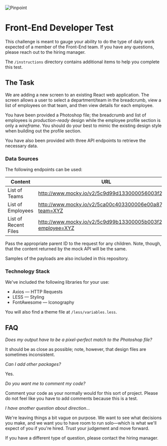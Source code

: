 ![Pinpoint](../.github/logo.svg )

# Front-End Developer Test

This challenge is meant to gauge your ability to do the type of daily work expected of a member of the Front-End team. If you have any questions, please reach out to the hiring manager.

The `/instructions` directory contains additional items to help you complete this test.

## The Task

We are adding a new screen to an existing React web application. The screen allows a user to select a department/team in the breadcrumb, view a list of employees on that team, and then view details for each employee.

You have been provided a Photoshop file; the breadcrumb and list of employees is _production-ready_ design while the employee profile section is only a _wireframe_. You should do your best to mimic the existing design style when building out the profile section.

You have also been provided with three API endpoints to retrieve the necessary data.

### Data Sources

The following endpoints can be used:

|Content|URL|
|-|-|
|List of Teams|http://www.mocky.io/v2/5c9d99d133000056003f2385|
|List of Employees|http://www.mocky.io/v2/5ca00c403300006e00a87dba?team=XYZ|
|List of Recent Files|http://www.mocky.io/v2/5c9d99b13300005b003f2382?employee=XYZ|

Pass the appropriate parent ID to the request for any children. Note, though, that the content returned by the mock API will be the same.

Samples of the payloads are also included in this repository.

### Technology Stack

We've included the following libraries for your use:

* Axios — HTTP Requests
* LESS — Styling
* FontAwesome — Iconography

You will also find a theme file at `/less/variables.less`.

## FAQ

*Does my output have to be a pixel-perfect match to the Photoshop file?*

It should be as close as possible; note, however, that design files are sometimes inconsistent.

*Can I add other packages?*

Yes.

*Do you want me to comment my code?*

Comment your code as your normally would for this sort of project. Please do not feel like you have to add comments because this is a test.

*I have another question about direction...*

We're leaving things a bit vague on purpose. We want to see what decisions you make, and we want you to have room to run solo—which is what we'll expect of you if you're hired. Trust your judgement and move forward.

If you have a different type of question, please contact the hiring manager.
